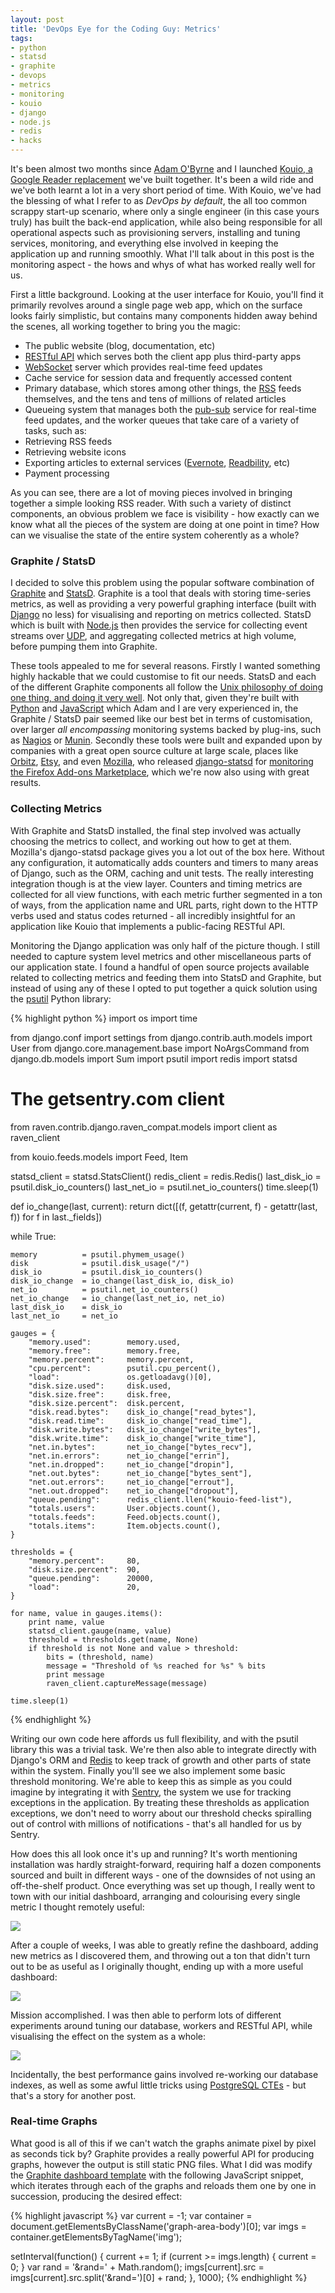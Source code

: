 ```yaml
---
layout: post
title: 'DevOps Eye for the Coding Guy: Metrics'
tags:
- python
- statsd
- graphite
- devops
- metrics
- monitoring
- kouio
- django
- node.js
- redis
- hacks
---
```


It's been almost two months since [Adam O'Byrne][adam] and I launched [Kouio, a Google Reader replacement][kouio] we've built together. It's been a wild ride and we've both learnt a lot in a very short period of time. With Kouio, we've had the blessing of what I refer to as _DevOps by default_, the all too common scrappy start-up scenario, where only a single engineer (in this case yours truly) has built the back-end application, while also being responsible for all operational aspects such as provisioning servers, installing and tuning services, monitoring, and everything else involved in keeping the application up and running smoothly. What I'll talk about in this post is the monitoring aspect - the hows and whys of what has worked really well for us.

First a little background. Looking at the user interface for Kouio, you'll find it primarily revolves around a single page web app, which on the surface looks fairly simplistic, but contains many components hidden away behind the scenes, all working together to bring you the magic:

* The public website (blog, documentation, etc)
* [RESTful API][rest-api] which serves both the client app plus third-party apps
* [WebSocket][websockets] server which provides real-time feed updates
* Cache service for session data and frequently accessed content
* Primary database, which stores among other things, the [RSS][rss] feeds themselves, and the tens and tens of millions of related articles
* Queueing system that manages both the [pub-sub][pub-sub] service for real-time feed updates, and the worker queues that take care of a variety of tasks, such as:
* Retrieving RSS feeds
* Retrieving website icons
* Exporting articles to external services ([Evernote][evernote], [Readbility][readability], etc)
* Payment processing

As you can see, there are a lot of moving pieces involved in bringing together a simple looking RSS reader. With such a variety of distinct components, an obvious problem we face is visibility - how exactly can we know what all the pieces of the system are doing at one point in time? How can we visualise the state of the entire system coherently as a whole?

### Graphite / StatsD

I decided to solve this problem using the popular software combination of [Graphite][graphite] and [StatsD][statsd]. Graphite is a tool that deals with storing time-series metrics, as well as providing a very powerful graphing interface (built with [Django][django] no less) for visualising and reporting on metrics collected. StatsD which is built with [Node.js][node] then provides the service for collecting event streams over [UDP][udp], and aggregating collected metrics at high volume, before pumping them into Graphite.

These tools appealed to me for several reasons. Firstly I wanted something highly hackable that we could customise to fit our needs. StatsD and each of the different Graphite components all follow the [Unix philosophy of doing one thing, and doing it very well][unix-philosophy]. Not only that, given they're built with [Python][python] and [JavaScript][javascript] which Adam and I are very experienced in, the Graphite / StatsD pair seemed like our best bet in terms of customisation, over larger _all encompassing_ monitoring systems backed by plug-ins, such as [Nagios][nagios] or [Munin][munin]. Secondly these tools were built and expanded upon by companies with a great open source culture at large scale, places like [Orbitz][orbitz], [Etsy][etsy], and even [Mozilla][mozilla], who released [django-statsd][django-statsd] for [monitoring the Firefox Add-ons Marketplace][monitoring-firefox-addons], which we're now also using with great results.

### Collecting Metrics

With Graphite and StatsD installed, the final step involved was actually choosing the metrics to collect, and working out how to get at them. Mozilla's django-statsd package gives you a lot out of the box here. Without any configuration, it automatically adds counters and timers to many areas of Django, such as the ORM, caching and unit tests. The really interesting integration though is at the view layer. Counters and timing metrics are collected for all view functions, with each metric further segmented in a ton of ways, from the application name and URL parts, right down to the HTTP verbs used and status codes returned - all incredibly insightful for an application like Kouio that implements a public-facing RESTful API.

Monitoring the Django application was only half of the picture though. I still needed to capture system level metrics and other miscellaneous parts of our application state. I found a handful of open source projects available related to collecting metrics and feeding them into StatsD and Graphite, but instead of using any of these I opted to put together a quick solution using the [psutil][psutil] Python library:

{% highlight python %}
import os
import time

from django.conf import settings
from django.contrib.auth.models import User
from django.core.management.base import NoArgsCommand
from django.db.models import Sum
import psutil
import redis
import statsd

# The getsentry.com client
from raven.contrib.django.raven_compat.models import client as raven_client

from kouio.feeds.models import Feed, Item


statsd_client = statsd.StatsClient()
redis_client  = redis.Redis()
last_disk_io  = psutil.disk_io_counters()
last_net_io   = psutil.net_io_counters()
time.sleep(1)

def io_change(last, current):
    return dict([(f, getattr(current, f) - getattr(last, f))
                 for f in last._fields])

while True:

    memory          = psutil.phymem_usage()
    disk            = psutil.disk_usage("/")
    disk_io         = psutil.disk_io_counters()
    disk_io_change  = io_change(last_disk_io, disk_io)
    net_io          = psutil.net_io_counters()
    net_io_change   = io_change(last_net_io, net_io)
    last_disk_io    = disk_io
    last_net_io     = net_io

    gauges = {
        "memory.used":        memory.used,
        "memory.free":        memory.free,
        "memory.percent":     memory.percent,
        "cpu.percent":        psutil.cpu_percent(),
        "load":               os.getloadavg()[0],
        "disk.size.used":     disk.used,
        "disk.size.free":     disk.free,
        "disk.size.percent":  disk.percent,
        "disk.read.bytes":    disk_io_change["read_bytes"],
        "disk.read.time":     disk_io_change["read_time"],
        "disk.write.bytes":   disk_io_change["write_bytes"],
        "disk.write.time":    disk_io_change["write_time"],
        "net.in.bytes":       net_io_change["bytes_recv"],
        "net.in.errors":      net_io_change["errin"],
        "net.in.dropped":     net_io_change["dropin"],
        "net.out.bytes":      net_io_change["bytes_sent"],
        "net.out.errors":     net_io_change["errout"],
        "net.out.dropped":    net_io_change["dropout"],
        "queue.pending":      redis_client.llen("kouio-feed-list"),
        "totals.users":       User.objects.count(),
        "totals.feeds":       Feed.objects.count(),
        "totals.items":       Item.objects.count(),
    }

    thresholds = {
        "memory.percent":     80,
        "disk.size.percent":  90,
        "queue.pending":      20000,
        "load":               20,
    }

    for name, value in gauges.items():
        print name, value
        statsd_client.gauge(name, value)
        threshold = thresholds.get(name, None)
        if threshold is not None and value > threshold:
            bits = (threshold, name)
            message = "Threshold of %s reached for %s" % bits
            print message
            raven_client.captureMessage(message)

    time.sleep(1)
{% endhighlight %}

Writing our own code here affords us full flexibility, and with the psutil library this was a trivial task. We're then also able to integrate directly with Django's ORM and [Redis][redis] to keep track of growth and other parts of state within the system. Finally you'll see we also implement some basic threshold monitoring. We're able to keep this as simple as you could imagine by integrating it with [Sentry][sentry], the system we use for tracking exceptions in the application. By treating these thresholds as application exceptions, we don't need to worry about our threshold checks spiralling out of control with millions of notifications - that's all handled for us by Sentry.

How does this all look once it's up and running? It's worth mentioning installation was hardly straight-forward, requiring half a dozen components sourced and built in different ways - one of the downsides of not using an off-the-shelf product. Once everything was set up though, I really went to town with our initial dashboard, arranging and colourising every single metric I thought remotely useful:

<em class="center"><a href="/static/img/metrics1-large.png"><img src="/static/img/metrics1.png"></a></em>

After a couple of weeks, I was able to greatly refine the dashboard, adding new metrics as I discovered them, and throwing out a ton that didn't turn out to be as useful as I originally thought, ending up with a more useful dashboard:

<em class="center"><a href="/static/img/metrics2-large.png"><img src="/static/img/metrics2.png"></a></em>

Mission accomplished. I was then able to perform lots of different experiments around tuning our database, workers and RESTful API, while visualising the effect on the system as a whole:

<em class="center"><a href="/static/img/metrics3-large.png"><img src="/static/img/metrics3.png"></a></em>

Incidentally, the best performance gains involved re-working our database indexes, as well as some awful little tricks using [PostgreSQL CTEs][postgresql-ctes] - but that's a story for another post.

### Real-time Graphs

What good is all of this if we can't watch the graphs animate pixel by pixel as seconds tick by? Graphite provides a really powerful API for producing graphs, however the output is still static PNG files. What I did was modify the [Graphite dashboard template][graphite-dashboard-template] with the following JavaScript snippet, which iterates through each of the graphs and reloads them one by one in succession, producing the desired effect:

{% highlight javascript %}
var current = -1;
var container = document.getElementsByClassName('graph-area-body')[0];
var imgs = container.getElementsByTagName('img');

setInterval(function() {
    current += 1;
    if (current >= imgs.length) {
        current = 0;
    }
    var rand = '&rand=' + Math.random();
    imgs[current].src = imgs[current].src.split('&rand=')[0] + rand;
}, 1000);
{% endhighlight %}

[adam]: https://twitter.com/adamobyrne
[kouio]: https://kouio.com
[rest-api]: http://en.wikipedia.org/wiki/Representational_state_transfer#RESTful_web_APIs
[websockets]: http://en.wikipedia.org/wiki/WebSocket
[rss]: http://en.wikipedia.org/wiki/RSS
[pub-sub]: http://en.wikipedia.org/wiki/Publish%E2%80%93subscribe_pattern
[evernote]: http://evernote.com
[readability]: http://readability.com/
[graphite]: http://graphite.wikidot.com/
[statsd]: https://github.com/etsy/statsd/
[django]: https://www.djangoproject.com/
[node]: http://nodejs.org
[udp]: http://en.wikipedia.org/wiki/User_Datagram_Protocol
[unix-philosophy]: http://en.wikipedia.org/wiki/Unix_philosophy
[python]: http://python.org
[javascript]: http://en.wikipedia.org/wiki/JavaScript
[nagios]: http://www.nagios.org
[munin]: http://munin-monitoring.org
[orbitz]: http://www.infoq.com/news/2008/06/orbitz-opensource-erma
[etsy]: http://codeascraft.com/2011/02/15/measure-anything-measure-everything/
[mozilla]: http://www.mozilla.org/
[django-statsd]: https://github.com/andymckay/django-statsd
[monitoring-firefox-addons]: http://blog.mozilla.org/webdev/2012/01/06/timing-amo-user-experience/
[psutil]: https://pypi.python.org/pypi/psutil
[redis]: http://redis.io
[sentry]: https://getsentry.com
[postgresql-ctes]: http://www.postgresql.org/docs/9.2/static/queries-with.html
[graphite-dashboard-template]: https://github.com/graphite-project/graphite-web/blob/master/webapp/graphite/templates/dashboard.html
